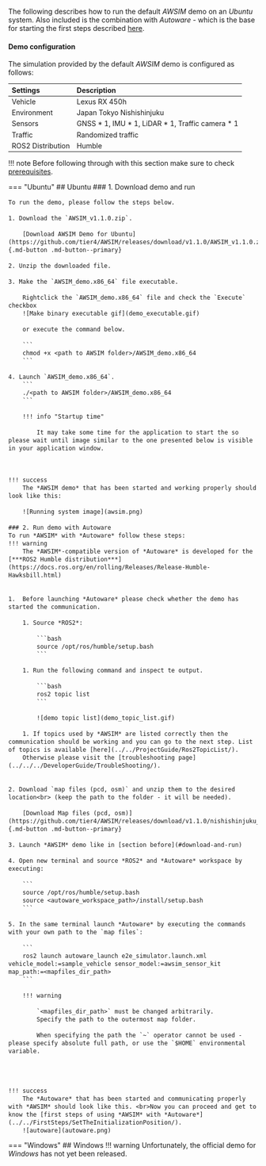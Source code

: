 The following describes how to run the default *AWSIM* demo on an *Ubuntu* system. Also included is the combination with *Autoware* - which is the base for starting the first steps described [here](../../FirstSteps/SetTheInitializationPosition/).

#### Demo configuration
    
The simulation provided by the default *AWSIM* demo is configured as follows:

| Settings          | Description                                         |
| :---------------- | :-------------------------------------------------- |
| Vehicle           | Lexus RX 450h                                       |
| Environment       | Japan Tokyo Nishishinjuku                           |
| Sensors           | GNSS * 1,  IMU * 1,  LiDAR * 1,  Traffic camera * 1 |
| Traffic           | Randomized traffic                                  |
| ROS2 Distribution | Humble                                              |


!!! note
    Before following through with this section make sure to check [prerequisites](../Prerequisites/).

=== "Ubuntu"
    ## Ubuntu
    ### 1. Download demo and run

    To run the demo, please follow the steps below.

    1. Download the `AWSIM_v1.1.0.zip`.

        [Download AWSIM Demo for Ubuntu](https://github.com/tier4/AWSIM/releases/download/v1.1.0/AWSIM_v1.1.0.zip){.md-button .md-button--primary}

    2. Unzip the downloaded file.

    3. Make the `AWSIM_demo.x86_64` file executable.

        Rightclick the `AWSIM_demo.x86_64` file and check the `Execute` checkbox
        ![Make binary executable gif](demo_executable.gif)

        or execute the command below.

        ```
        chmod +x <path to AWSIM folder>/AWSIM_demo.x86_64
        ```

    4. Launch `AWSIM_demo.x86_64`.
        ```
        ./<path to AWSIM folder>/AWSIM_demo.x86_64
        ``` 

        !!! info "Startup time"

            It may take some time for the application to start the so please wait until image similar to the one presented below is visible in your application window.



    !!! success
        The *AWSIM demo* that has been started and working properly should look like this:

        ![Running system image](awsim.png)

    ### 2. Run demo with Autoware
    To run *AWSIM* with *Autoware* follow these steps:
    !!! warning
        The *AWSIM*-compatible version of *Autoware* is developed for the [***ROS2 Humble distribution***](https://docs.ros.org/en/rolling/Releases/Release-Humble-Hawksbill.html)

    
    1.  Before launching *Autoware* please check whether the demo has started the communication.
        
        1. Source *ROS2*:

            ```bash
            source /opt/ros/humble/setup.bash
            ```

        1. Run the following command and inspect te output.

            ```bash
            ros2 topic list
            ```

            ![demo topic list](demo_topic_list.gif)

        1. If topics used by *AWSIM* are listed correctly then the communication should be working and you can go to the next step. List of topics is available [here](../../ProjectGuide/Ros2TopicList/).
        Otherwise please visit the [troubleshooting page](../../../DeveloperGuide/TroubleShooting/).


    2. Download `map files (pcd, osm)` and unzip them to the desired location<br> (keep the path to the folder - it will be needed).

        [Download Map files (pcd, osm)](https://github.com/tier4/AWSIM/releases/download/v1.1.0/nishishinjuku_autoware_map.zip){.md-button .md-button--primary}

    3. Launch *AWSIM* demo like in [section before](#download-and-run)

    4. Open new terminal and source *ROS2* and *Autoware* workspace by executing:

        ```
        source /opt/ros/humble/setup.bash
        source <autoware_workspace_path>/install/setup.bash
        ```

    5. In the same terminal launch *Autoware* by executing the commands with your own path to the `map files`:

        ```
        ros2 launch autoware_launch e2e_simulator.launch.xml vehicle_model:=sample_vehicle sensor_model:=awsim_sensor_kit map_path:=<mapfiles_dir_path>
        ```

        !!! warning

            `<mapfiles_dir_path>` must be changed arbitrarily.
            Specify the path to the outermost map folder.
            
            When specifying the path the `~` operator cannot be used - please specify absolute full path, or use the `$HOME` environmental variable.




    !!! success
        The *Autoware* that has been started and communicating properly with *AWSIM* should look like this. <br>Now you can proceed and get to know the [first steps of using *AWSIM* with *Autoware*](../../FirstSteps/SetTheInitializationPosition/).
        ![autoware](autoware.png)
    


=== "Windows"
    ## Windows
    !!! warning
        Unfortunately, the official demo for *Windows* has not yet been released.
